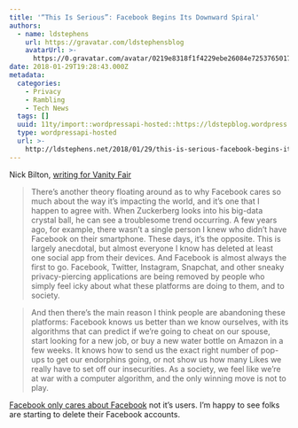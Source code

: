 ```yaml
---
title: '“This Is Serious”: Facebook Begins Its Downward Spiral'
authors:
  - name: ldstephens
    url: https://gravatar.com/ldstephensblog
    avatarUrl: >-
      https://0.gravatar.com/avatar/0219e8318f1f4229ebe26084e7253765017f43ca0c631be37dc6d0b8ad6e40a4?s=96&d=identicon&r=G
date: 2018-01-29T19:28:43.000Z
metadata:
  categories:
    - Privacy
    - Rambling
    - Tech News
  tags: []
  uuid: 11ty/import::wordpressapi-hosted::https://ldstepblog.wordpress.com/?p=1320
  type: wordpressapi-hosted
  url: >-
    http://ldstephens.net/2018/01/29/this-is-serious-facebook-begins-its-downward-spiral/
---
```

Nick Bilton, [writing for Vanity Fair](https://www.vanityfair.com/news/2018/01/mark-zuckerberg-facebook-downward-spiral)

> There’s another theory floating around as to why Facebook cares so much about the way it’s impacting the world, and it’s one that I happen to agree with. When Zuckerberg looks into his big-data crystal ball, he can see a troublesome trend occurring. A few years ago, for example, there wasn’t a single person I knew who didn’t have Facebook on their smartphone. These days, it’s the opposite. This is largely anecdotal, but almost everyone I know has deleted at least one social app from their devices. And Facebook is almost always the first to go. Facebook, Twitter, Instagram, Snapchat, and other sneaky privacy-piercing applications are being removed by people who simply feel icky about what these platforms are doing to them, and to society.

> And then there’s the main reason I think people are abandoning these platforms: Facebook knows us better than we know ourselves, with its algorithms that can predict if we’re going to cheat on our spouse, start looking for a new job, or buy a new water bottle on Amazon in a few weeks. It knows how to send us the exact right number of pop-ups to get our endorphins going, or not show us how many Likes we really have to set off our insecurities. As a society, we feel like we’re at war with a computer algorithm, and the only winning move is not to play.

[Facebook only cares about Facebook](https://www.theatlantic.com/technology/archive/2018/01/facebook-doesnt-care/551684/) not it’s users. I’m happy to see folks are starting to delete their Facebook accounts.